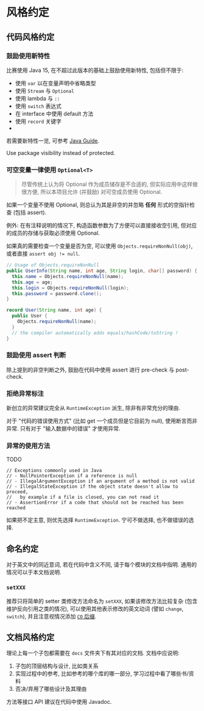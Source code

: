 # 风格约定

## 代码风格约定

### 鼓励使用新特性

比赛使用 Java 15, 在不超过此版本的基础上鼓励使用新特性, 包括但不限于:

- 使用 `var` 以在变量声明中省略类型
- 使用 `Stream` 与 `Optional`
- 使用 lambda 与 `::`
- 使用 `switch` 表达式
- 在 interface 中使用 default 方法
- 使用 `record` 关键字
-

若需要新特性一览, 可参考 [Java Guide](https://github.com/forax/java-guide).

Use package visibility instead of protected.

### 可空变量一律使用 `Optional<T>`

> 尽管传统上认为将 Optional 作为成员储存是不合适的, 但实际应用中这样做很方便, 所以本项目允许 (并鼓励) 对可空成员使用 Optional.

如果一个变量不使用 Optional, 则总认为其是非空的并忽略 **任何** 形式的空指针检查 (包括 assert).

例外: 在有注释说明的情况下, 构造函数参数为了方便可以直接接收空引用, 但对应的成员的存储与获取必须使用 Optional.

如果真的需要检查一个变量是否为空, 可以使用 `Objects.requireNonNull(obj)`, 或者直接 `assert obj != null`.

```java
// Usage of Objects.requireNonNull
public UserInfo(String name, int age, String login, char[] password) {
  this.name = Objects.requireNonNull(name);
  this.age = age;
  this.login = Objects.requireNonNull(login);
  this.password = password.clone();
}

record User(String name, int age) {
  public User {
    Objects.requireNonNull(name);
  }
  // the compiler automatically adds equals/hashCode/toString !
}
```

### 鼓励使用 assert 判断

除上提到的非空判断之外, 鼓励在代码中使用 assert 进行 pre-check 与 post-check.

### 拒绝异常标注

新创立的异常建议完全从 `RuntimeException` 派生, 除非有非常充分的理由.

对于 "代码的错误使用方式" (比如 get 一个成员但是它目前为 null), 使用断言而非异常. 只有对于 "输入数据中的错误" 才使用异常.

### 异常的使用方法

TODO

```
// Exceptions commonly used in Java
// - NullPointerException if a reference is null
// - IllegalArgumentException if an argument of a method is not valid
// - IllegalStateException if the object state doesn't allow to proceed,
//   by example if a file is closed, you can not read it
// - AssertionError if a code that should not be reached has been reached
```

如果把不定主意, 则优先选择 `RuntimeException`. 宁可不做选择, 也不做错误的选择.

## 命名约定

对于英文中的同近意词, 若在代码中含义不同, 请于每个模块的文档中指明. 通用的情况可以于本文档说明.

### `setXXX`

推荐只将简单的 setter 类修改方法命名为 `setXXX`, 如果该修改方法比较复杂 (包含维护反向引用之类的情况), 可以使用其他表示修改的英文动词 (譬如 `change`, `switch`), 并且注意视情况添加 [`CO` 后缀](./ir.md#co-方法-一致性方法).


## 文档风格约定

理论上每一个子包都需要在 `docs` 文件夹下有其对应的文档. 文档中应说明:

1. 子包的顶层结构与设计, 比如类关系
2. 实现过程中的参考, 比如参考的哪个库的哪一部分, 学习过程中看了哪些书/资料
3. 否决/弃用了哪些设计及其理由

方法等接口 API 建议在代码中使用 Javadoc.